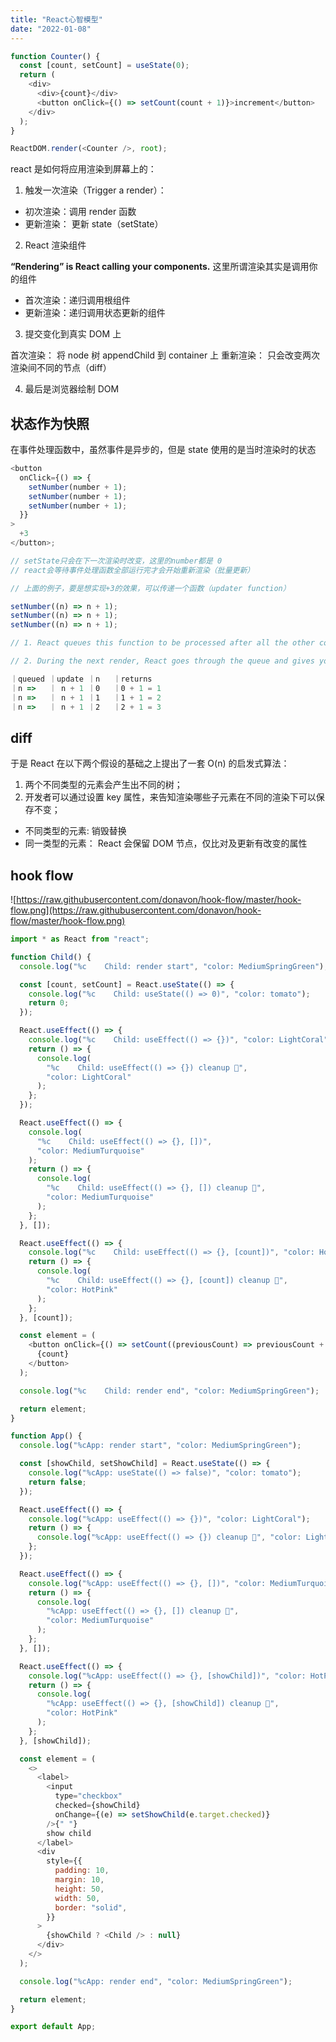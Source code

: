 ```yaml
---
title: "React心智模型"
date: "2022-01-08"
---
```


```javascript
function Counter() {
  const [count, setCount] = useState(0);
  return (
    <div>
      <div>{count}</div>
      <button onClick={() => setCount(count + 1)}>increment</button>
    </div>
  );
}

ReactDOM.render(<Counter />, root);
```

react 是如何将应用渲染到屏幕上的：

1. 触发一次渲染（Trigger a render）：

- 初次渲染：调用 render 函数
- 更新渲染： 更新 state（setState）

2. React 渲染组件

**“Rendering” is React calling your components.**
这里所谓渲染其实是调用你的组件

- 首次渲染：递归调用根组件
- 更新渲染：递归调用状态更新的组件

3. 提交变化到真实 DOM 上

首次渲染： 将 node 树 appendChild 到 container 上
重新渲染： 只会改变两次渲染间不同的节点（diff）

4. 最后是浏览器绘制 DOM

## 状态作为快照

在事件处理函数中，虽然事件是异步的，但是 state 使用的是当时渲染时的状态

```javascript
<button
  onClick={() => {
    setNumber(number + 1);
    setNumber(number + 1);
    setNumber(number + 1);
  }}
>
  +3
</button>;

// setState只会在下一次渲染时改变，这里的number都是 0
// react会等待事件处理函数全部运行完才会开始重新渲染（批量更新）

// 上面的例子，要是想实现+3的效果，可以传递一个函数（updater function）

setNumber((n) => n + 1);
setNumber((n) => n + 1);
setNumber((n) => n + 1);

// 1. React queues this function to be processed after all the other code in the event handler has run.

// 2. During the next render, React goes through the queue and gives you the final updated state.

｜queued ｜update	｜n	 ｜returns
｜n =>   ｜ n + 1	｜0	 ｜0 + 1 = 1
｜n =>   ｜ n + 1	｜1	 ｜1 + 1 = 2
｜n =>   ｜ n + 1	｜2	 ｜2 + 1 = 3

```

## diff

于是 React 在以下两个假设的基础之上提出了一套 O(n) 的启发式算法：

1. 两个不同类型的元素会产生出不同的树；
2. 开发者可以通过设置 key 属性，来告知渲染哪些子元素在不同的渲染下可以保存不变；

- 不同类型的元素: 销毁替换
- 同一类型的元素： React 会保留 DOM 节点，仅比对及更新有改变的属性

## hook flow

![https://raw.githubusercontent.com/donavon/hook-flow/master/hook-flow.png](https://raw.githubusercontent.com/donavon/hook-flow/master/hook-flow.png)

```javascript
import * as React from "react";

function Child() {
  console.log("%c    Child: render start", "color: MediumSpringGreen");

  const [count, setCount] = React.useState(() => {
    console.log("%c    Child: useState(() => 0)", "color: tomato");
    return 0;
  });

  React.useEffect(() => {
    console.log("%c    Child: useEffect(() => {})", "color: LightCoral");
    return () => {
      console.log(
        "%c    Child: useEffect(() => {}) cleanup 🧹",
        "color: LightCoral"
      );
    };
  });

  React.useEffect(() => {
    console.log(
      "%c    Child: useEffect(() => {}, [])",
      "color: MediumTurquoise"
    );
    return () => {
      console.log(
        "%c    Child: useEffect(() => {}, []) cleanup 🧹",
        "color: MediumTurquoise"
      );
    };
  }, []);

  React.useEffect(() => {
    console.log("%c    Child: useEffect(() => {}, [count])", "color: HotPink");
    return () => {
      console.log(
        "%c    Child: useEffect(() => {}, [count]) cleanup 🧹",
        "color: HotPink"
      );
    };
  }, [count]);

  const element = (
    <button onClick={() => setCount((previousCount) => previousCount + 1)}>
      {count}
    </button>
  );

  console.log("%c    Child: render end", "color: MediumSpringGreen");

  return element;
}

function App() {
  console.log("%cApp: render start", "color: MediumSpringGreen");

  const [showChild, setShowChild] = React.useState(() => {
    console.log("%cApp: useState(() => false)", "color: tomato");
    return false;
  });

  React.useEffect(() => {
    console.log("%cApp: useEffect(() => {})", "color: LightCoral");
    return () => {
      console.log("%cApp: useEffect(() => {}) cleanup 🧹", "color: LightCoral");
    };
  });

  React.useEffect(() => {
    console.log("%cApp: useEffect(() => {}, [])", "color: MediumTurquoise");
    return () => {
      console.log(
        "%cApp: useEffect(() => {}, []) cleanup 🧹",
        "color: MediumTurquoise"
      );
    };
  }, []);

  React.useEffect(() => {
    console.log("%cApp: useEffect(() => {}, [showChild])", "color: HotPink");
    return () => {
      console.log(
        "%cApp: useEffect(() => {}, [showChild]) cleanup 🧹",
        "color: HotPink"
      );
    };
  }, [showChild]);

  const element = (
    <>
      <label>
        <input
          type="checkbox"
          checked={showChild}
          onChange={(e) => setShowChild(e.target.checked)}
        />{" "}
        show child
      </label>
      <div
        style={{
          padding: 10,
          margin: 10,
          height: 50,
          width: 50,
          border: "solid",
        }}
      >
        {showChild ? <Child /> : null}
      </div>
    </>
  );

  console.log("%cApp: render end", "color: MediumSpringGreen");

  return element;
}

export default App;
```
